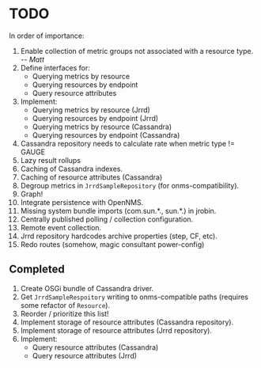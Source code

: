 TODO
====

In order of importance:

 1. Enable collection of metric groups not associated with a resource type. -- *Matt*
 1. Define interfaces for:
    - Querying metrics by resource
    - Querying resources by endpoint
    - Query resource attributes
 1. Implement:
    - Querying metrics by resource (Jrrd)
    - Querying resources by endpoint (Jrrd)
    - Querying metrics by resource (Cassandra)
    - Querying resources by endpoint (Cassandra)
 1. Cassandra repository needs to calculate rate when metric type != GAUGE
 1. Lazy result rollups
 1. Caching of Cassandra indexes.
 1. Caching of resource attributes (Cassandra)
 1. Degroup metrics in `JrrdSampleRepository` (for onms-compatibility).
 1. Graph!
 1. Integrate persistence with OpenNMS.
 1. Missing system bundle imports (com.sun.\*., sun.\*.) in jrobin.
 1. Centrally published polling / collection configuration.
 1. Remote event collection.
 1. Jrrd repository hardcodes archive properties (step, CF, etc).
 1. Redo routes (somehow, magic consultant power-config)


Completed
---------
 1. Create OSGi bundle of Cassandra driver.
 1. Get `JrrdSampleRespoitory` writing to onms-compatible paths (requires
    some refactor of `Resource`).
 1. Reorder / prioritize this list!
 1. Implement storage of resource attributes (Cassandra repository).
 1. Implement storage of resource attributes (Jrrd repository).
 1. Implement:
    - Query resource attributes (Cassandra)
    - Query resource attributes (Jrrd)
